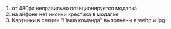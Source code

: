 1. от 480px неправильно позиционируется модалка
2. на айфоне нет иконки крестика в модалке
3. Картинки в секции "Наша команда" выполнены в webp и jpg
